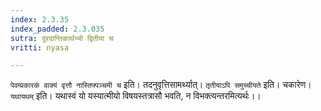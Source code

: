 ```yaml
---
index: 2.3.35
index_padded: 2.3.035
sutra: दूरदान्तिकार्थभ्यो द्वितीया च
vritti: nyasa

---
```

`पेवम्प्रकारकं वाक्यं वृत्तौ नास्तिफ्पञ्चमी च` इति। तदनुवृत्तिसामर्थ्यात्। `तृतीयाऽपि समुच्चीयते` इति। चकारेण। `यथायथम्` इति। यथास्वं यो यस्यात्मीयो विषयस्तत्रासौ भवति, न विभक्त्यन्तरमित्यर्थः।।